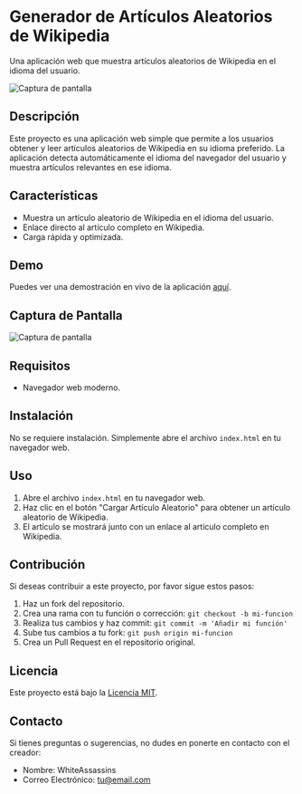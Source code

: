 # Generador de Artículos Aleatorios de Wikipedia

Una aplicación web que muestra artículos aleatorios de Wikipedia en el idioma del usuario.

![Captura de pantalla](screenshot.png)

## Descripción

Este proyecto es una aplicación web simple que permite a los usuarios obtener y leer artículos aleatorios de Wikipedia en su idioma preferido. La aplicación detecta automáticamente el idioma del navegador del usuario y muestra artículos relevantes en ese idioma.

## Características

- Muestra un artículo aleatorio de Wikipedia en el idioma del usuario.
- Enlace directo al artículo completo en Wikipedia.
- Carga rápida y optimizada.

## Demo

Puedes ver una demostración en vivo de la aplicación [aquí](URL_DEMO).

## Captura de Pantalla

![Captura de pantalla](screenshot.png)

## Requisitos

- Navegador web moderno.

## Instalación

No se requiere instalación. Simplemente abre el archivo `index.html` en tu navegador web.

## Uso

1. Abre el archivo `index.html` en tu navegador web.
2. Haz clic en el botón "Cargar Artículo Aleatorio" para obtener un artículo aleatorio de Wikipedia.
3. El artículo se mostrará junto con un enlace al artículo completo en Wikipedia.

## Contribución

Si deseas contribuir a este proyecto, por favor sigue estos pasos:

1. Haz un fork del repositorio.
2. Crea una rama con tu función o corrección: `git checkout -b mi-funcion`
3. Realiza tus cambios y haz commit: `git commit -m 'Añadir mi función'`
4. Sube tus cambios a tu fork: `git push origin mi-funcion`
5. Crea un Pull Request en el repositorio original.

## Licencia

Este proyecto está bajo la [Licencia MIT](LICENSE).

## Contacto

Si tienes preguntas o sugerencias, no dudes en ponerte en contacto con el creador:

- Nombre: WhiteAssassins
- Correo Electrónico: tu@email.com

